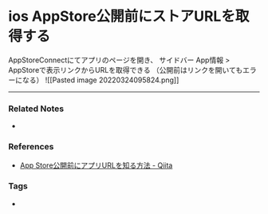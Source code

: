 # ios AppStore公開前にストアURLを取得する
AppStoreConnectにてアプリのページを開き、
サイドバー App情報 > AppStoreで表示リンクからURLを取得できる
（公開前はリンクを開いてもエラーになる）
![[Pasted image 20220324095824.png]]

----
### Related Notes
- 

### References
- [App Store公開前にアプリURLを知る方法 - Qiita](https://qiita.com/akatsuki174/items/92bcf53d04a77cf293c0)

### Tags
- 